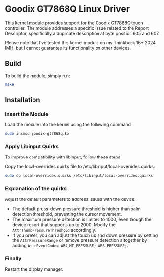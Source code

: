 
# Goodix GT7868Q Linux Driver
This kernel module provides support for the Goodix GT7868Q touch controller. The module addresses a specific issue related to the Report Descriptor, specifically a duplicate description at byte position 605 and 607.  
  
Please note that I’ve tested this kernel module on my Thinkbook 16+ 2024 IMH, but I cannot guarantee its functionality on other devices.  
  
## Build
To build the module, simply run:  
```bash
make
```
  
## Installation

### Insert the Module
Load the module into the kernel using the following command:  
```bash
sudo insmod goodix-gt7868q.ko
```
  
### Apply Libinput Quirks
To improve compatibility with libinput, follow these steps:  
  
Copy the local-overrides.quirks file to /etc/libinput/local-overrides.quirks:  
```bash
sudo cp local-overrides.quirks /etc/libinput/local-overrides.quirks
```
  
### Explanation of the quirks:
Adjust the default parameters to address issues with the device:  
  
- The default press-down pressure threshold is higher than palm detection threshold, preventing the cursor movement.  
- The maximum pressure detection is limited to 1000, even though the device report that supports up to 2000. Modify the `AttrThumbPressureThreshold` accordingly.  
- If you prefer, you can adjust the touch up and down pressure by setting the `AttrPressureRange` or remove pressure detection altogether by adding `AttrEventCode=-ABS_MT_PRESSURE;-ABS_PRESSURE;`.  
  
### Finally
Restart the display manager.  
